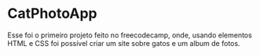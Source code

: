 # CatPhotoApp
Esse foi o primeiro projeto feito no freecodecamp, onde, usando elementos HTML e CSS foi possível criar um site sobre gatos e um album de fotos.

